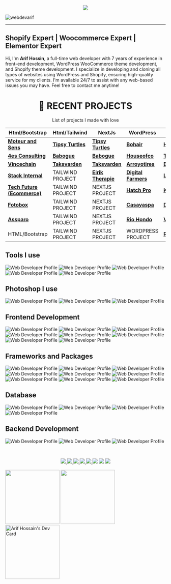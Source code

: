 <p align="center">
  <a href="https://webdeveloperarif">
    <img src="banner-4.gif">
  </a>
</p>
<p align="left"><img src="https://komarev.com/ghpvc/?username=webdevarif&label=Profile%20views&color=0e75b6&style=flat" alt="webdevarif" /></p>

---

## Shopify Expert | Woocommerce Expert | Elementor Expert  

Hi, I'm **Arif Hossin**, a full-time web developer with 7 years of experience in front-end development, WordPress WooCommerce theme development, and Shopify theme development. I specialize in developing and cloning all types of websites using WordPress and Shopify, ensuring high-quality service for my clients. I'm available 24/7 to assist with any web-based issues you may have. Feel free to contact me anytime!

<div align="center">

# 🚀 **RECENT PROJECTS**

List of projects I made with love

| Html/Bootstrap | Html/Tailwind | NextJs | WordPress | Shopify |
| --- | --- | --- | --- | --- |
| <a target="_blank" href="https://moteur.netlify.app/"><b>Moteur and Sens</b></a> | <a target="_blank" href="https://tipsy-turtles.netlify.app/"><b>Tipsy Turtles</b></a> | <a target="_blank" href="https://tipsy-turtles.netlify.app/"><b>Tipsy Turtles</b></a> | <a target="_blank" href="https://bohair.be/"><b>Bohair</b></a> | <a target="_blank" href="https://hsmotorsports.net/"><b>HS Motor Sports</b></a> |
| <a target="_blank" href="https://4es-consulting.netlify.app/"><b>4es Consulting</b></a> | <a target="_blank" href="https://webdevarif-babogue.netlify.app/"><b>Babogue</b></a> | <a target="_blank" href="https://webdevarif-babogue.netlify.app/"><b>Babogue</b></a> | <a target="_blank" href="https://houseofco.eu/"><b>Houseofco</b></a> | <a target="_blank" href="https://tyresse.com/"><b>Tyresse</b></a> |
| <a target="_blank" href="https://vincechain.netlify.app/"><b>Vincechain</b></a> | <a target="_blank" href="https://webdevarif-taksvarden.netlify.app/"><b>Taksvarden</b></a> | <a target="_blank" href="https://webdevarif-taksvarden.netlify.app/"><b>Taksvarden</b></a> | <a target="_blank" href="https://arroyotires.com/"><b>Arroyotires</b></a> | <a target="_blank" href="https://www.bigfrenchies.com/"><b>Big Frenchies</b></a> |
| <a target="_blank" href="https://stack-internal.netlify.app/"><b>Stack Internal</b></a> | TAILWIND PROJECT | <a target="_blank" href="https://eirik-therapie.vercel.app/"><b>Eirik Therapie</b></a> | <a target="_blank" href="https://digitalfarmers.be/"><b>Digital Farmers</b></a> | <a target="_blank" href="https://lockoffroadwheels.com/"><b>Lockoffroadwheels</b></a> |
| <a target="_blank" href="https://tech-future.netlify.app/"><b>Tech Future (Ecommerce)</b></a> | TAILWIND PROJECT | NEXTJS PROJECT | <a target="_blank" href="https://hatchpro.net/"><b>Hatch Pro</b></a> | <a target="_blank" href="https://katanawheels.myshopify.com/"><b>Katana Wheels</b></a> |
| <a target="_blank" href="https://foto-box.netlify.app/"><b>Fotobox</b></a> | TAILWIND PROJECT | NEXTJS PROJECT | <a target="_blank" href="https://casayaspa.be/"><b>Casayaspa</b></a> | <a target="_blank" href="https://dolcewheels.myshopify.com/"><b>Dolce Wheels</b></a> |
| <a target="_blank" href="https://assparo.netlify.app/"><b>Assparo</b></a> | TAILWIND PROJECT | NEXTJS PROJECT | <a target="_blank" href="https://riohondoofficeandmedicalplaza.com/"><b>Rio Hondo</b></a> | <a target="_blank" href="https://www.valentinewigs.co.uk/"><b>Valentine Wigs</b></a> | 
| HTML/Bootstrap | TAILWIND PROJECT | NEXTJS PROJECT | WORDPRESS PROJECT |<a target="_blank" href="https://robinphotography.myshopify.com/"><b>Robin Photography</b></a> |





</div>



## Tools I use

<p>
  <img src="./assets/tools/vscode.svg" alt="Web Developer Profile" />
  <img src="./assets/tools/postman.svg" alt="Web Developer Profile" />
  <img src="./assets/tools/github.svg" alt="Web Developer Profile" />
  <img src="./assets/tools/git.svg" alt="Web Developer Profile" />
  <img src="./assets/tools/gitlab.svg" alt="Web Developer Profile" />
</p>

## Photoshop I use
<p>
  <img src="./assets/photoshop/figma.svg" alt="Web Developer Profile" />
  <img src="./assets/photoshop/adobe-photoshop.svg" alt="Web Developer Profile" />
  <img src="./assets/photoshop/adobe-xd.svg" alt="Web Developer Profile" />
</p>

## Frontend Development
<p>
  <img src="./assets/frontend/html.svg" alt="Web Developer Profile" />
  <img src="./assets/frontend/css.svg" alt="Web Developer Profile" />
  <img src="./assets/frontend/sass.svg" alt="Web Developer Profile" />
  <img src="./assets/frontend/javascript.svg" alt="Web Developer Profile" />
  <img src="./assets/frontend/react.svg" alt="Web Developer Profile" />
  <img src="./assets/frontend/nextjs.svg" alt="Web Developer Profile" />
  <img src="./assets/frontend/typescript.svg" alt="Web Developer Profile" />
  <img src="./assets/frontend/vite.svg" alt="Web Developer Profile" />
</p>

## Frameworks and Packages
<p>
  <img src="./assets/packages/npm.svg" alt="Web Developer Profile" />
  <img src="./assets/packages/styled-components.svg" alt="Web Developer Profile" />
  <img src="./assets/packages/nodemon.svg" alt="Web Developer Profile" />
  <img src="./assets/packages/yarn.svg" alt="Web Developer Profile" />
  <img src="./assets/packages/webpack.svg" alt="Web Developer Profile" />
  <img src="./assets/packages/prisma.svg" alt="Web Developer Profile" />
  <img src="./assets/packages/jwt.svg" alt="Web Developer Profile" />
  <img src="./assets/packages/graphql.svg" alt="Web Developer Profile" />
  <img src="./assets/packages/redux.svg" alt="Web Developer Profile" />
</p>

## Database
<p>
  <img src="./assets/database/postgresql.svg" alt="Web Developer Profile" />
  <img src="./assets/database/mongodb.svg" alt="Web Developer Profile" />
  <img src="./assets/database/mysql.svg" alt="Web Developer Profile" />
  <img src="./assets/database/sqlite.svg" alt="Web Developer Profile" />
</p>


## Backend Development
<p>
  <img src="./assets/backend/wordpress.svg" alt="Web Developer Profile" />
  <img src="./assets/backend/django.svg" alt="Web Developer Profile" />
  <img src="./assets/backend/nodejs.svg" alt="Web Developer Profile" />
</p>


##

<br />

<div align="center"> 
 	<a target="_blank" href = "mailto:arif@digitalfarmers.co">
      <img src="https://img.shields.io/badge/-Email-%23333?style=for-the-badge&logo=gmail&logoColor=white" target="_blank">
  </a>
  <a target="_blank" href="https://www.linkedin.com/in/webdevarif/" target="_blank">
    <img src="https://img.shields.io/badge/-LinkedIn-%230077B5?style=for-the-badge&logo=linkedin&logoColor=white" target="_blank">
  </a>
 <a target="_blank" href = "https://discord.com/channels/Web Developer Arif#3762" target="_blank">
  <img src= "https://img.shields.io/badge/Discord-5865F2?style=for-the-badge&logo=discord&logoColor=white"> 
 </a>
 <a target="_blank" href = "https://youtube.com/@WebDeveloperArif" target="_blank">
  <img src= "https://img.shields.io/badge/youtube-FF0000?style=for-the-badge&logo=youtube&logoColor=white"> 
 </a>
 <a target="_blank" href = "https://twitter.com/webdevarif" target="_blank">
  <img src= "https://img.shields.io/badge/Twitter-1DA1F2?style=for-the-badge&logo=twitter&logoColor=white"> 
 </a>
  <a href="https://wa.me/08801857323271?text=https://wa.me/08801857323271?text=Hi!%20I%20found%20you%20from%20Github%20Profile."><img src="https://img.shields.io/badge/whatsapp-25D366?&style=for-the-badge&logo=whatsapp&logoColor=white"/></a>
  <a target="_blank" href="https://wa.me/#?text=vk0x65?">
    <img src="https://img.shields.io/badge/skype-00A5EA?&style=for-the-badge&logo=skype&logoColor=white"/></a>
  <a target="_blank" href="https://github.com/webdevarif/webdevarif/blob/main/Ask/README.md">
    <img src="https://img.shields.io/badge/Ask%20me-anything-1abc9c.svg?style=for-the-badge">
    </a>
</div>

<br />

<div style="display: flex, flex-direction: row, color: rgb(255, 196, 0), " justify-content= "space-around" backgroundColor= "white">
  <img height="170em" src= "https://github-readme-stats.vercel.app/api?username=webdevarif" />
  <img height="170em" src="https://github-readme-stats.vercel.app/api/top-langs/?username=webdevarif&layout=compact&langs_count=7&theme=white" />
  
<a href="https://app.daily.dev/arifcpam" target="_blank">
<img width="170em" src="https://api.daily.dev/devcards/4525031d920e4981af7413fbb5da4092.png?r=wkl" alt="Arif Hossain's Dev Card"/></a>
</div>

<!-- Proudly created with GPRM ( https://gprm.itsvg.in ) -->
